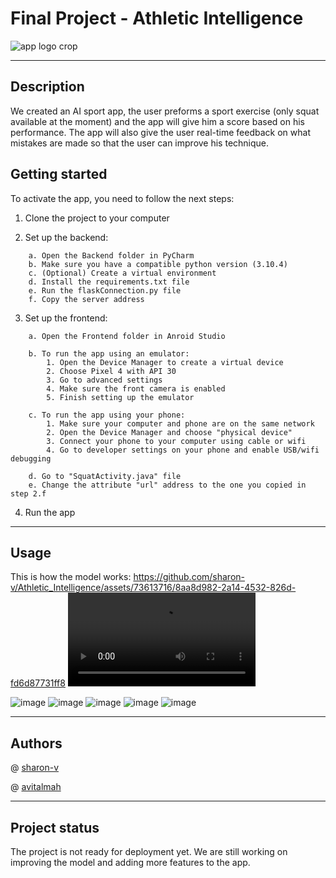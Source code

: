 # Final Project - Athletic Intelligence
![app logo crop](https://github.com/sharon-v/Athletic_Intelligence/assets/73613716/b8ceb3e0-3336-4da1-a778-d2f126fdb315)
***

## Description

We created an AI sport app, the user preforms a sport exercise (only squat available at the moment) and the app will
give him a score based on his performance. The app will also give the user real-time feedback on what mistakes are made
so that the user can improve his technique.

## Getting started

To activate the app, you need to follow the next steps:

1. Clone the project to your computer


2. Set up the backend:
```
    a. Open the Backend folder in PyCharm
    b. Make sure you have a compatible python version (3.10.4)
    c. (Optional) Create a virtual environment
    d. Install the requirements.txt file
    e. Run the flaskConnection.py file
    f. Copy the server address
```

3. Set up the frontend:
```
    a. Open the Frontend folder in Anroid Studio
    
    b. To run the app using an emulator:
        1. Open the Device Manager to create a virtual device
        2. Choose Pixel 4 with API 30
        3. Go to advanced settings
        4. Make sure the front camera is enabled 
        5. Finish setting up the emulator
        
    c. To run the app using your phone:
        1. Make sure your computer and phone are on the same network
        2. Open the Device Manager and choose "physical device"
        3. Connect your phone to your computer using cable or wifi
        4. Go to developer settings on your phone and enable USB/wifi debugging
        
    d. Go to "SquatActivity.java" file 
    e. Change the attribute "url" address to the one you copied in step 2.f
```
4. Run the app

***
## Usage
This is how the model works:
https://github.com/sharon-v/Athletic_Intelligence/assets/73613716/8aa8d982-2a14-4532-826d-fd6d87731ff8
<video src='https://github.com/sharon-v/Athletic_Intelligence/assets/73613716/8aa8d982-2a14-4532-826d-fd6d87731ff8'/>

![image](https://github.com/sharon-v/Athletic_Intelligence/assets/73613716/0ee5196a-8d65-45cc-b89f-9cd89a103c48)
![image](https://github.com/sharon-v/Athletic_Intelligence/assets/73613716/5533caaf-3322-466b-9d72-2b40d66808fe)
![image](https://github.com/sharon-v/Athletic_Intelligence/assets/73613716/85139840-9533-4870-8084-abbddbd05ac6)
![image](https://github.com/sharon-v/Athletic_Intelligence/assets/73613716/4eb4fa04-4600-4b54-80e2-227804115ee2)
![image](https://github.com/sharon-v/Athletic_Intelligence/assets/73613716/842edc90-4186-4859-97aa-57b14ca5ea9c)

***
## Authors

@ [sharon-v](https://github.com/sharon-v)

@ [avitalmah](https://github.com/avitalmah)

***
## Project status

The project is not ready for deployment yet. We are still working on improving the model and adding more features to the app.

